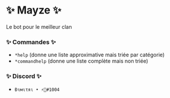 # ✨ Mayze ✨

Le bot pour le meilleur clan

### ✨ Commandes ✨

- `*help` (donne une liste approximative mais triée par catégorie)
- `*commandhelp` (donne une liste complète mais non triée)

### ✨ Discord ✨

- `Đιмιτяι • ⚡🦅#1004`
